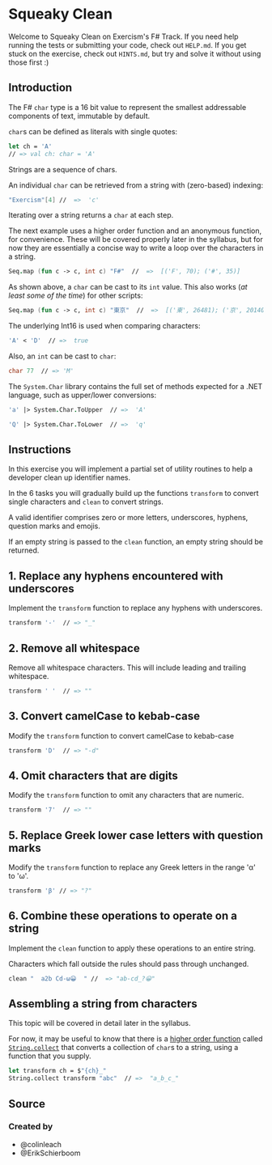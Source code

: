 # Squeaky Clean

Welcome to Squeaky Clean on Exercism's F# Track.
If you need help running the tests or submitting your code, check out `HELP.md`.
If you get stuck on the exercise, check out `HINTS.md`, but try and solve it without using those first :)

## Introduction

The F# `char` type is a 16 bit value to represent the smallest addressable components of text, immutable by default.

`char`s can be defined as literals with single quotes:

```fsharp
let ch = 'A'
// => val ch: char = 'A'
```

Strings are a sequence of chars.

An individual `char` can be retrieved from a string with (zero-based) indexing:

```fsharp
"Exercism"[4] //  =>  'c'
```

Iterating over a string returns a `char` at each step.

The next example uses a higher order function and an anonymous function, for convenience.
These will be covered properly later in the syllabus, but for now they are essentially a concise way to write a loop over the characters in a string.

```fsharp
Seq.map (fun c -> c, int c) "F#"  //  =>  [('F', 70); ('#', 35)]
```

As shown above, a `char` can be cast to its `int` value.
This also works (*at least some of the time*) for other scripts:

```fsharp
Seq.map (fun c -> c, int c) "東京"  //  =>  [('東', 26481); ('京', 20140)]
```

The underlying Int16 is used when comparing characters:

```fsharp
'A' < 'D'  // =>  true
```

Also, an `int` can be cast to `char`:

```fsharp
char 77  // => 'M'
```

The `System.Char` library contains the full set of methods expected for a .NET language, such as upper/lower conversions:

```fsharp
'a' |> System.Char.ToUpper  // =>  'A'

'Q' |> System.Char.ToLower  // =>  'q'
```

## Instructions

In this exercise you will implement a partial set of utility routines to help a developer clean up identifier names.

In the 6 tasks you will gradually build up the functions `transform` to convert single characters and `clean` to convert strings.

A valid identifier comprises zero or more letters, underscores, hyphens, question marks and emojis.

If an empty string is passed to the `clean` function, an empty string should be returned.

## 1. Replace any hyphens encountered with underscores

Implement the `transform` function to replace any hyphens with underscores.

```fsharp
transform '-'  // => "_"
```

## 2. Remove all whitespace

Remove all whitespace characters.
This will include leading and trailing whitespace.

```fsharp
transform ' '  // => ""
```

## 3. Convert camelCase to kebab-case

Modify the `transform` function to convert camelCase to kebab-case

```fsharp
transform 'D'  // => "-d"
```

## 4. Omit characters that are digits

Modify the `transform` function to omit any characters that are numeric.

```fsharp
transform '7'  // => ""
```

## 5. Replace Greek lower case letters with question marks

Modify the `transform` function to replace any Greek letters in the range 'α' to 'ω'.

```fsharp
transform 'β' // => "?"
```

## 6. Combine these operations to operate on a string

Implement the `clean` function to apply these operations to an entire string.

Characters which fall outside the rules should pass through unchanged.

```fsharp
clean "  a2b Cd-ω😀  " //  => "ab-cd_?😀"
```

## Assembling a string from characters

This topic will be covered in detail later in the syllabus.

For now, it may be useful to know that there is a [higher order function][higher-order-function] called [`String.collect`][string-collect] that converts a collection of `char`s to a string, using a function that you supply.

```fsharp
let transform ch = $"{ch}_"
String.collect transform "abc"  // =>  "a_b_c_"
```

[higher-order-function]: https://exercism.org/tracks/fsharp/concepts/higher-order-functions
[string-collect]: https://fsharp.github.io/fsharp-core-docs/reference/fsharp-core-stringmodule.html#collect

## Source

### Created by

- @colinleach
- @ErikSchierboom